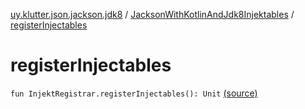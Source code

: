 [uy.klutter.json.jackson.jdk8](../index.md) / [JacksonWithKotlinAndJdk8Injektables](index.md) / [registerInjectables](.)


# registerInjectables

`fun InjektRegistrar.registerInjectables(): Unit` [(source)](https://github.com/kohesive/klutter/blob/master/json-jackson-jdk8/src/main/kotlin/uy/klutter/json/jackson/jdk8/Injektable.kt#L18)


